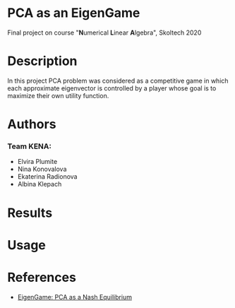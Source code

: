 # PCA as an EigenGame

Final project on course "**N**umerical **L**inear **A**lgebra", Skoltech 2020

# Description

In this project PCA problem was considered as a competitive game in which each approximate eigenvector is controlled by a player whose goal is to maximize their own utility function.

# Authors

### Team **KENA**:

- Elvira Plumite
- Nina Konovalova
- Ekaterina Radionova
- Albina Klepach

# Results

# Usage

# References

- [EigenGame: PCA as a Nash Equilibrium](https://openreview.net/forum?id=NzTU59SYbNq)